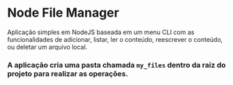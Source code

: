# Node File Manager

Aplicação simples em NodeJS baseada em um menu CLI com as funcionalidades de adicionar, listar, ler o conteúdo, reescrever o conteúdo, ou deletar um arquivo local.

### A aplicação cria uma pasta chamada `my_files` dentro da raiz do projeto para realizar as operações.


